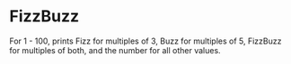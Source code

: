 # FizzBuzz
For 1 - 100, prints Fizz for multiples of 3, Buzz for multiples of 5, FizzBuzz for multiples of both, and the number for all other values.
